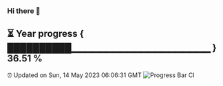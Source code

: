 ### Hi there 👋
⏳ Year progress { ██████████▁▁▁▁▁▁▁▁▁▁▁▁▁▁▁▁▁▁▁▁ } 36.51 %
---
⏰ Updated on Sun, 14 May 2023 06:06:31 GMT
![Progress Bar CI](https://github.com/Moyi321/Moyi321/workflows/Progress%20Bar%20CI/badge.svg)
